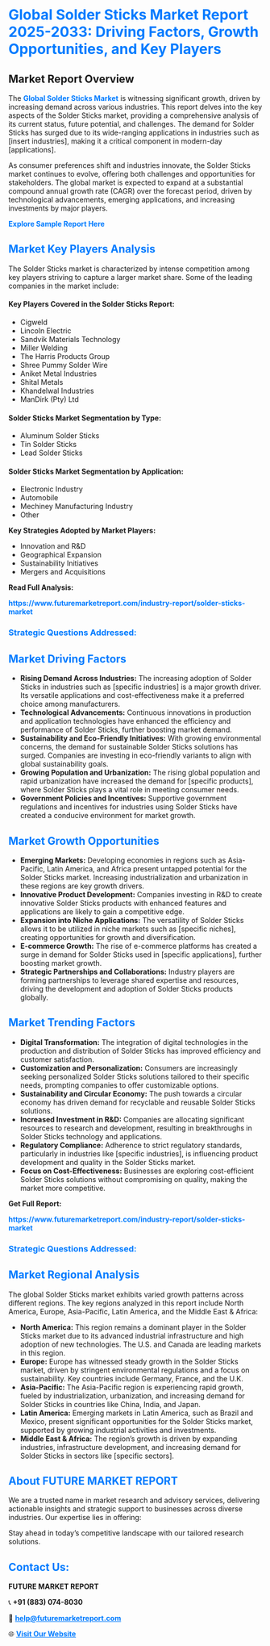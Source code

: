 <h1 style="color: #007BFF;">Global Solder Sticks Market Report 2025-2033: Driving Factors, Growth Opportunities, and Key Players</h1>

<section id="overview">
<h2>Market Report Overview</h2>
<p>The <a href="https://www.futuremarketreport.com/industry-report/solder-sticks-market" style="color: #007BFF; text-decoration: none;"><strong>Global Solder Sticks Market</strong></a> is witnessing significant growth, driven by increasing demand across various industries. This report delves into the key aspects of the Solder Sticks market, providing a comprehensive analysis of its current status, future potential, and challenges. The demand for Solder Sticks has surged due to its wide-ranging applications in industries such as [insert industries], making it a critical component in modern-day [applications].</p>
<p>As consumer preferences shift and industries innovate, the Solder Sticks market continues to evolve, offering both challenges and opportunities for stakeholders. The global market is expected to expand at a substantial compound annual growth rate (CAGR) over the forecast period, driven by technological advancements, emerging applications, and increasing investments by major players.</p>
</section>

<section id="overview">
<p><a href="https://www.futuremarketreport.com/request-sample/reportId=58326" style="color: #007BFF; text-decoration: none;"><strong>Explore Sample Report Here</strong></a></p>
</section>

<section id="key-players">
<h2 style="color: #007BFF;">Market Key Players Analysis</h2>
<p>The Solder Sticks market is characterized by intense competition among key players striving to capture a larger market share. Some of the leading companies in the market include:</p>
<h4>Key Players Covered in the Solder Sticks Report:</h4>
<ul><li>Cigweld</li><li>Lincoln Electric</li><li>Sandvik Materials Technology</li><li>Miller Welding</li><li>The Harris Products Group</li><li>Shree Pummy Solder Wire</li><li>Aniket Metal Industries</li><li>Shital Metals</li><li>Khandelwal Industries</li><li>ManDirk (Pty) Ltd</li></ul>
<h4>Solder Sticks Market Segmentation by Type:</h4>
<ul><li>Aluminum Solder Sticks</li><li>Tin Solder Sticks</li><li>Lead Solder Sticks</li></ul>

<h4>Solder Sticks Market Segmentation by Application:</h4>
<ul><li>Electronic Industry</li><li>Automobile</li><li>Mechiney Manufacturing Industry</li><li>Other</li></ul>
<p><strong>Key Strategies Adopted by Market Players:</strong></p>
<ul>
<li>Innovation and R&D</li>
<li>Geographical Expansion</li>
<li>Sustainability Initiatives</li>
<li>Mergers and Acquisitions</li>
</ul>
</section>

<section>
<p><strong>Read Full Analysis: </strong></p><a href="https://www.futuremarketreport.com/industry-report/solder-sticks-market" style="color: #007BFF; text-decoration: none;"><strong>https://www.futuremarketreport.com/industry-report/solder-sticks-market</strong></a>
<h3 style="color: #007BFF;">Strategic Questions Addressed:</h3>
</section>

<section id="driving-factors">
<h2 style="color: #007BFF;">Market Driving Factors</h2>
<ul>
<li><strong>Rising Demand Across Industries:</strong> The increasing adoption of Solder Sticks in industries such as [specific industries] is a major growth driver. Its versatile applications and cost-effectiveness make it a preferred choice among manufacturers.</li>
<li><strong>Technological Advancements:</strong> Continuous innovations in production and application technologies have enhanced the efficiency and performance of Solder Sticks, further boosting market demand.</li>
<li><strong>Sustainability and Eco-Friendly Initiatives:</strong> With growing environmental concerns, the demand for sustainable Solder Sticks solutions has surged. Companies are investing in eco-friendly variants to align with global sustainability goals.</li>
<li><strong>Growing Population and Urbanization:</strong> The rising global population and rapid urbanization have increased the demand for [specific products], where Solder Sticks plays a vital role in meeting consumer needs.</li>
<li><strong>Government Policies and Incentives:</strong> Supportive government regulations and incentives for industries using Solder Sticks have created a conducive environment for market growth.</li>
</ul>
</section>

<section id="growth-opportunities">
<h2 style="color: #007BFF;">Market Growth Opportunities</h2>
<ul>
<li><strong>Emerging Markets:</strong> Developing economies in regions such as Asia-Pacific, Latin America, and Africa present untapped potential for the Solder Sticks market. Increasing industrialization and urbanization in these regions are key growth drivers.</li>
<li><strong>Innovative Product Development:</strong> Companies investing in R&D to create innovative Solder Sticks products with enhanced features and applications are likely to gain a competitive edge.</li>
<li><strong>Expansion into Niche Applications:</strong> The versatility of Solder Sticks allows it to be utilized in niche markets such as [specific niches], creating opportunities for growth and diversification.</li>
<li><strong>E-commerce Growth:</strong> The rise of e-commerce platforms has created a surge in demand for Solder Sticks used in [specific applications], further boosting market growth.</li>
<li><strong>Strategic Partnerships and Collaborations:</strong> Industry players are forming partnerships to leverage shared expertise and resources, driving the development and adoption of Solder Sticks products globally.</li>
</ul>
</section>

<section id="trending-factors">
<h2 style="color: #007BFF;">Market Trending Factors</h2>
<ul>
<li><strong>Digital Transformation:</strong> The integration of digital technologies in the production and distribution of Solder Sticks has improved efficiency and customer satisfaction.</li>
<li><strong>Customization and Personalization:</strong> Consumers are increasingly seeking personalized Solder Sticks solutions tailored to their specific needs, prompting companies to offer customizable options.</li>
<li><strong>Sustainability and Circular Economy:</strong> The push towards a circular economy has driven demand for recyclable and reusable Solder Sticks solutions.</li>
<li><strong>Increased Investment in R&D:</strong> Companies are allocating significant resources to research and development, resulting in breakthroughs in Solder Sticks technology and applications.</li>
<li><strong>Regulatory Compliance:</strong> Adherence to strict regulatory standards, particularly in industries like [specific industries], is influencing product development and quality in the Solder Sticks market.</li>
<li><strong>Focus on Cost-Effectiveness:</strong> Businesses are exploring cost-efficient Solder Sticks solutions without compromising on quality, making the market more competitive.</li>
</ul>
</section>

<section>
<p><strong>Get Full Report: </strong></p><a href="https://www.futuremarketreport.com/industry-report/solder-sticks-market" style="color: #007BFF; text-decoration: none;"><strong>https://www.futuremarketreport.com/industry-report/solder-sticks-market</strong></a>
<h3 style="color: #007BFF;">Strategic Questions Addressed:</h3>
</section>


<section id="regional-analysis">
<h2 style="color: #007BFF;">Market Regional Analysis</h2>
<p>The global Solder Sticks market exhibits varied growth patterns across different regions. The key regions analyzed in this report include North America, Europe, Asia-Pacific, Latin America, and the Middle East & Africa:</p>
<ul>
<li><strong>North America:</strong> This region remains a dominant player in the Solder Sticks market due to its advanced industrial infrastructure and high adoption of new technologies. The U.S. and Canada are leading markets in this region.</li>
<li><strong>Europe:</strong> Europe has witnessed steady growth in the Solder Sticks market, driven by stringent environmental regulations and a focus on sustainability. Key countries include Germany, France, and the U.K.</li>
<li><strong>Asia-Pacific:</strong> The Asia-Pacific region is experiencing rapid growth, fueled by industrialization, urbanization, and increasing demand for Solder Sticks in countries like China, India, and Japan.</li>
<li><strong>Latin America:</strong> Emerging markets in Latin America, such as Brazil and Mexico, present significant opportunities for the Solder Sticks market, supported by growing industrial activities and investments.</li>
<li><strong>Middle East & Africa:</strong> The region’s growth is driven by expanding industries, infrastructure development, and increasing demand for Solder Sticks in sectors like [specific sectors].</li>
</ul>
</section>

<footer>
<h2 style="color: #007BFF;">About FUTURE MARKET REPORT</h2>
<p>We are a trusted name in market research and advisory services, delivering actionable insights and strategic support to businesses across diverse industries. Our expertise lies in offering:</p>

<p>Stay ahead in today’s competitive landscape with our tailored research solutions.</p>

<h2 style="color: #007BFF;">Contact Us:</h2>
<p><strong>FUTURE MARKET REPORT</strong></p>
<p>📞 <strong>+91 (883) 074-8030</strong></p>
<p>📧 <strong><a href="mailto:help@futuremarketreport.com" style="color: #007BFF;">help@futuremarketreport.com</a></strong></p>
<p>🌐 <strong><a href="https://www.futuremarketreport.com/" style="color: #007BFF;">Visit Our Website</a></strong></p>
</footer>